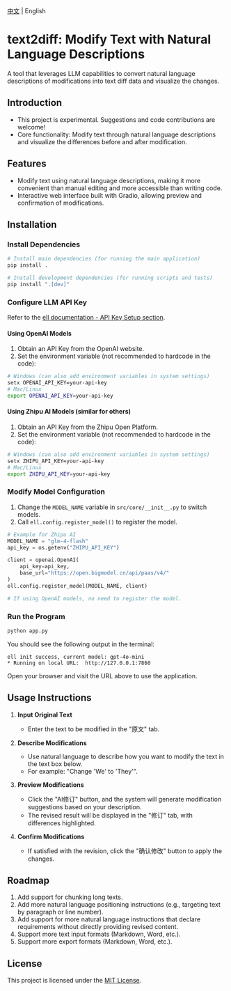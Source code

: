 [中文](README.md) | English

# text2diff: Modify Text with Natural Language Descriptions
A tool that leverages LLM capabilities to convert natural language descriptions of modifications into text diff data and visualize the changes.

## Introduction
- This project is experimental. Suggestions and code contributions are welcome!
- Core functionality: Modify text through natural language descriptions and visualize the differences before and after modification.

## Features
- Modify text using natural language descriptions, making it more convenient than manual editing and more accessible than writing code.
- Interactive web interface built with Gradio, allowing preview and confirmation of modifications.

## Installation

### Install Dependencies
```bash
# Install main dependencies (for running the main application)
pip install .

# Install development dependencies (for running scripts and tests)
pip install ".[dev]"
```

### Configure LLM API Key
Refer to the [ell documentation - API Key Setup section](https://docs.ell.so/installation.html#api-key-setup).

#### Using OpenAI Models
1. Obtain an API Key from the OpenAI website.
2. Set the environment variable (not recommended to hardcode in the code):
```bash
# Windows (can also add environment variables in system settings)
setx OPENAI_API_KEY=your-api-key
# Mac/Linux
export OPENAI_API_KEY=your-api-key
```

#### Using Zhipu AI Models (similar for others)
1. Obtain an API Key from the Zhipu Open Platform.
2. Set the environment variable (not recommended to hardcode in the code):
```bash
# Windows (can also add environment variables in system settings)
setx ZHIPU_API_KEY=your-api-key
# Mac/Linux
export ZHIPU_API_KEY=your-api-key
```

### Modify Model Configuration
1. Change the `MODEL_NAME` variable in `src/core/__init__.py` to switch models.
2. Call `ell.config.register_model()` to register the model.
```python
# Example for Zhipu AI
MODEL_NAME = "glm-4-flash"
api_key = os.getenv("ZHIPU_API_KEY")

client = openai.OpenAI(
    api_key=api_key,
    base_url="https://open.bigmodel.cn/api/paas/v4/"
)
ell.config.register_model(MODEL_NAME, client)

# If using OpenAI models, no need to register the model.
```

### Run the Program
```bash
python app.py
```
You should see the following output in the terminal:
```
ell init success, current model: gpt-4o-mini
* Running on local URL:  http://127.0.0.1:7860
```
Open your browser and visit the URL above to use the application.

## Usage Instructions

1. **Input Original Text**
   - Enter the text to be modified in the "原文" tab.

2. **Describe Modifications**
   - Use natural language to describe how you want to modify the text in the text box below.
   - For example: "Change 'We' to 'They'".

3. **Preview Modifications**
   - Click the "AI修订" button, and the system will generate modification suggestions based on your description.
   - The revised result will be displayed in the "修订" tab, with differences highlighted.

4. **Confirm Modifications**
   - If satisfied with the revision, click the "确认修改" button to apply the changes.

## Roadmap
1. Add support for chunking long texts.
2. Add more natural language positioning instructions (e.g., targeting text by paragraph or line number).
3. Add support for more natural language instructions that declare requirements without directly providing revised content.
4. Support more text input formats (Markdown, Word, etc.).
5. Support more export formats (Markdown, Word, etc.).

## License
This project is licensed under the [MIT License](LICENSE).